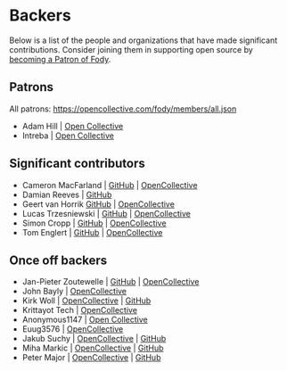 # Backers

Below is a list of the people and organizations that have made significant contributions. Consider joining them in supporting open source by [becoming a Patron of Fody](https://opencollective.com/fody/order/3059).


## Patrons

<!-- https://opencollective.com/fody/tiers/patron.svg -->

All patrons: https://opencollective.com/fody/members/all.json

 * Adam Hill | [Open Collective](https://opencollective.com/adamhill)
 * Intreba | [Open Collective](https://github.com/Intreba)


## Significant contributors

 * Cameron MacFarland | [GitHub](https://github.com/distantcam) | [OpenCollective](https://opencollective.com/distantcam)
 * Damian Reeves | [GitHub](https://github.com/DamianReeves)
 * Geert van Horrik [GitHub](https://github.com/GeertvanHorrik) | [OpenCollective](https://opencollective.com/geertvanhorrik)
 * Lucas Trzesniewski | [GitHub](https://github.com/ltrzesniewski) | [OpenCollective](https://opencollective.com/lucas-trzesniewski)
 * Simon Cropp | [GitHub](https://github.com/simoncropp) | [OpenCollective](https://opencollective.com/simoncropp)
 * Tom Englert | [GitHub](https://github.com/tom-englert) | [OpenCollective](https://opencollective.com/thomas-englert)


## Once off backers

<!-- https://opencollective.com/fody/backer.svg -->

 * Jan-Pieter Zoutewelle | [GitHub](https://github.com/janpieterz) | [OpenCollective](https://opencollective.com/intreba-bv)
 * John Bayly | [OpenCollective](https://opencollective.com/john-bayly)
 * Kirk Woll | [OpenCollective](https://opencollective.com/kirk-woll) | [GitHub](https://github.com/kswoll)
 * Krittayot Tech | [OpenCollective](https://opencollective.com/anonymous374)
 * Anonymous1147 | [Open Collective](https://opencollective.com/anonymous1147)
 * Euug3576 | [OpenCollective](https://opencollective.com/euug3576)
 * Jakub Suchy | [OpenCollective](https://opencollective.com/jakub-suchy) | [GitHub](https://github.com/jakubsuchybio)
 * Miha Markic | [OpenCollective](https://opencollective.com/mihamarkic) | [GitHub](https://github.com/MihaMarkic)
 * Peter Major | [OpenCollective](https://opencollective.com/peter-major) | [GitHub](https://github.com/petermajor)
